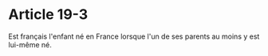 # Article 19-3

Est français l'enfant né en France lorsque l'un de ses parents au moins y est lui-même né.